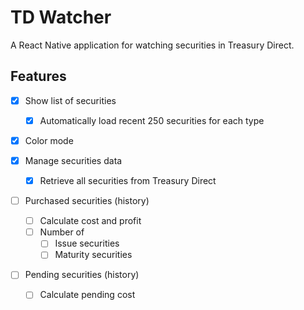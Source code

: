 # TD Watcher

A React Native application for watching securities in Treasury Direct.

## Features

- [x] Show list of securities
  - [x] Automatically load recent 250 securities for each type

- [x] Color mode

- [x] Manage securities data
  - [x] Retrieve all securities from Treasury Direct

- [ ] Purchased securities (history)
  - [ ] Calculate cost and profit
  - [ ] Number of
    - [ ] Issue securities
    - [ ] Maturity securities

- [ ] Pending securities (history)
  - [ ] Calculate pending cost
